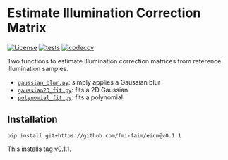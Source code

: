 # Estimate Illumination Correction Matrix

[![License](https://img.shields.io/badge/License-BSD_3--Clause-blue.svg)](https://opensource.org/licenses/BSD-3-Clause)
[![tests](https://github.com/fmi-faim/eicm/workflows/tests/badge.svg)](https://github.com/fmi-faim/eicm/actions)
[![codecov](https://codecov.io/gh/fmi-faim/eicm/branch/main/graph/badge.svg)](https://codecov.io/gh/fmi-faim/eicm)

Two functions to estimate illumination correction matrices from reference
illumination samples.

* [`gaussian_blur.py`](./src/eicm/estimator/gaussian_blur.py): simply
  applies a Gaussian blur
* [`gaussian2D_fit.py`](./src/eicm/estimator/gaussian2D_fit.py): fits a 2D
  Gaussian
* [`polynomial_fit.py`](./src/eicm/estimator/polynomial_fit.py): fits a
  polynomial

## Installation

```shell
pip install git+https://github.com/fmi-faim/eicm@v0.1.1
```
This installs tag [v0.1.1](https://github.com/fmi-faim/eicm/tree/v0.1.1).
